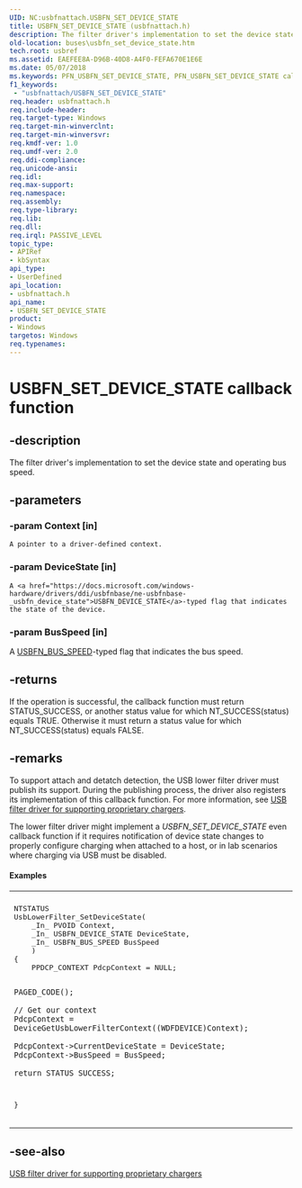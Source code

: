 ```yaml
---
UID: NC:usbfnattach.USBFN_SET_DEVICE_STATE
title: USBFN_SET_DEVICE_STATE (usbfnattach.h)
description: The filter driver's implementation to set the device state and operating bus speed.
old-location: buses\usbfn_set_device_state.htm
tech.root: usbref
ms.assetid: EAEFEE8A-D96B-40D8-A4F0-FEFA670E1E6E
ms.date: 05/07/2018
ms.keywords: PFN_USBFN_SET_DEVICE_STATE, PFN_USBFN_SET_DEVICE_STATE callback function pointer [Buses], USBFN_SET_DEVICE_STATE, USBFN_SET_DEVICE_STATE callback, UsbFnSetDeviceState, UsbFnSetDeviceState callback function [Buses], buses.usbfn_set_device_state, usbfnattach/UsbFnSetDeviceState
f1_keywords:
 - "usbfnattach/USBFN_SET_DEVICE_STATE"
req.header: usbfnattach.h
req.include-header: 
req.target-type: Windows
req.target-min-winverclnt: 
req.target-min-winversvr: 
req.kmdf-ver: 1.0
req.umdf-ver: 2.0
req.ddi-compliance: 
req.unicode-ansi: 
req.idl: 
req.max-support: 
req.namespace: 
req.assembly: 
req.type-library: 
req.lib: 
req.dll: 
req.irql: PASSIVE_LEVEL
topic_type:
- APIRef
- kbSyntax
api_type:
- UserDefined
api_location:
- usbfnattach.h
api_name:
- USBFN_SET_DEVICE_STATE
product:
- Windows
targetos: Windows
req.typenames: 
---
```


# USBFN_SET_DEVICE_STATE callback function


## -description


The filter driver's implementation to set the device state and operating bus speed.


## -parameters




### -param Context [in]

    A pointer to a driver-defined context.


### -param DeviceState [in]

    A <a href="https://docs.microsoft.com/windows-hardware/drivers/ddi/usbfnbase/ne-usbfnbase-_usbfn_device_state">USBFN_DEVICE_STATE</a>-typed flag that indicates the state of the device.


### -param BusSpeed [in]

A <a href="https://docs.microsoft.com/windows-hardware/drivers/ddi/usbfnbase/ne-usbfnbase-_usbfn_bus_speed">USBFN_BUS_SPEED</a>-typed flag that indicates the bus speed.


## -returns



If the operation is successful, the callback function must return STATUS_SUCCESS, or another status value for which NT_SUCCESS(status) equals TRUE. Otherwise it must return a status value for which NT_SUCCESS(status) equals FALSE.




## -remarks



To support attach and detatch detection, the USB lower filter driver must publish its support. During the publishing process, the driver also registers its implementation of this  callback function. For more information, see <a href="https://docs.microsoft.com/previous-versions/windows/hardware/drivers/mt188012(v=vs.85)">USB filter driver for supporting proprietary chargers</a>.

The lower filter driver might implement  a <i>USBFN_SET_DEVICE_STATE</i> even callback function if it requires notification of device state changes to properly configure charging when attached to a host, or in lab scenarios where charging via USB must be disabled.


#### Examples

<div class="code"><span codelanguage=""><table>
<tr>
<th></th>
</tr>
<tr>
<td>
<pre>NTSTATUS
UsbLowerFilter_SetDeviceState(
    _In_ PVOID Context,
    _In_ USBFN_DEVICE_STATE DeviceState,
    _In_ USBFN_BUS_SPEED BusSpeed
    )
{
    PPDCP_CONTEXT PdcpContext = NULL;

    PAGED_CODE();

    // Get our context
    PdcpContext = DeviceGetUsbLowerFilterContext((WDFDEVICE)Context);

    PdcpContext->CurrentDeviceState = DeviceState;
    PdcpContext->BusSpeed = BusSpeed;

    return STATUS_SUCCESS;
}
</pre>
</td>
</tr>
</table></span></div>



## -see-also




<a href="https://docs.microsoft.com/previous-versions/windows/hardware/drivers/mt188012(v=vs.85)">USB filter driver for supporting proprietary chargers</a>
 

 

